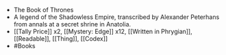 - The Book of Thrones
- A legend of the Shadowless Empire, transcribed by Alexander Peterhans from annals at a secret shrine in Anatolia.
- [[Tally Price]] x2, [[Mystery: Edge]] x12, [[Written in Phrygian]], [[Readable]], [[Thing]], [[Codex]]
- #Books